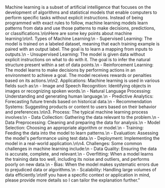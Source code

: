 Machine learning is a subset of artificial intelligence that focuses on the development of algorithms and statistical models that enable computers to perform specific tasks without explicit instructions. Instead of being programmed with exact rules to follow, machine learning models learn patterns from data and use those patterns to make decisions, predictions, or classifications.\n\nHere are some key points about machine learning:\n\n1. Types of Machine Learning:\n   - Supervised Learning: The model is trained on a labeled dataset, meaning that each training example is paired with an output label. The goal is to learn a mapping from inputs to outputs.\n   - Unsupervised Learning: The model is given data without explicit instructions on what to do with it. The goal is to infer the natural structure present within a set of data points.\n   - Reinforcement Learning: The model learns to make decisions by performing actions in an environment to achieve a goal. The model receives rewards or penalties based on its actions.\n\n2. Applications: Machine learning is used in various fields such as:\n   - Image and Speech Recognition: Identifying objects in images or recognizing spoken words.\n   - Natural Language Processing: Understanding and generating human language.\n   - Predictive Analytics: Forecasting future trends based on historical data.\n   - Recommendation Systems: Suggesting products or content to users based on their behavior and preferences.\n\n3. Process: The typical machine learning process involves:\n   - Data Collection: Gathering the data relevant to the problem.\n   - Data Preprocessing: Cleaning and preparing the data for analysis.\n   - Model Selection: Choosing an appropriate algorithm or model.\n   - Training: Feeding the data into the model to learn patterns.\n   - Evaluation: Assessing the model's performance using test data.\n   - Deployment: Implementing the model in a real-world application.\n\n4. Challenges: Some common challenges in machine learning include:\n   - Data Quality: Ensuring the data is accurate, complete, and relevant.\n   - Overfitting: When a model learns the training data too well, including its noise and outliers, and performs poorly on new data.\n   - Bias: When the model makes systematic errors due to prejudiced data or algorithms.\n   - Scalability: Handling large volumes of data efficiently.\n\nIf you have a specific context or application in mind, please provide more details so I can tailor the explanation further."